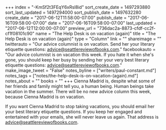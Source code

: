 +++
index = "-KmSf2t3FEqY6xRsl8id"
sort_create_date = 1497293880
sort_last_updated = 1497294000
sort_publish_date = 1497632280
create_date = "2017-06-12T11:58:00-07:00"
publish_date = "2017-06-16T09:58:00-07:00"
date = "2017-06-16T09:58:00-07:00"
last_updated = "2017-06-12T12:00:00-07:00"
preview_url = "736dac2a-8873-cfdf-cc2f-cf1f08101c90"
name = "The Help Desk is on vacation (again)"
title = "The Help Desk is on vacation (again)"
type = "Column"
link = ""
shareimage = ""
twitterauto = "Our advice columnist is on vacation. Send her your literary etiquette questions: advice@seattlereviewofbooks.com."
facebookauto = "Our advice columnist is on vacation this week. If you hate it when she's gone, you should keep her busy by sending her your very best literary etiquette questions: advice@seattlereviewofbooks.com."
make_image_tweet = "False"
notes_byline = ["writers/paul-constant.md"]
notes_tags = ["notes/the-help-desk-is-on-vacation-(again).md"]
notes_about = ""
books = ""
+++
Cienna Madrid is, despite what some of her friends and family might tell you, a human being. Human beings take vacation in the summer. There will be no new advice column this week, because Cienna Madrid is on vacation.

If you want Cienna Madrid to stop taking vacations, you should email her your best literary etiquette questions. If you keep her engaged and entertained with your emails, she will never leave us again. That address is advice@seattlereviewofbooks.com.